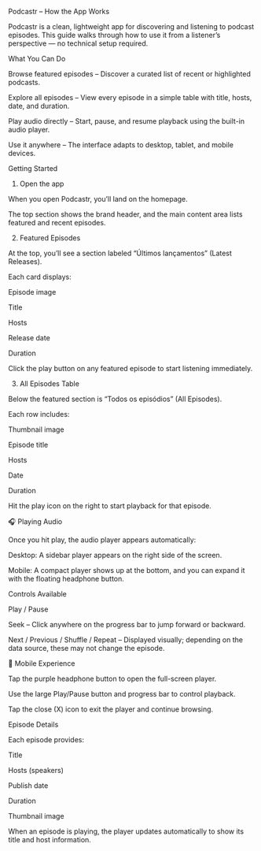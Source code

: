Podcastr – How the App Works 

Podcastr is a clean, lightweight app for discovering and listening to podcast episodes.
This guide walks through how to use it from a listener’s perspective — no technical setup required.

 What You Can Do

Browse featured episodes – Discover a curated list of recent or highlighted podcasts.

Explore all episodes – View every episode in a simple table with title, hosts, date, and duration.

Play audio directly – Start, pause, and resume playback using the built-in audio player.

Use it anywhere – The interface adapts to desktop, tablet, and mobile devices.

 Getting Started
1. Open the app

When you open Podcastr, you’ll land on the homepage.

The top section shows the brand header, and the main content area lists featured and recent episodes.

2. Featured Episodes

At the top, you’ll see a section labeled “Últimos lançamentos” (Latest Releases).

Each card displays:

Episode image

Title

Hosts

Release date

Duration

Click the play button on any featured episode to start listening immediately.

3. All Episodes Table

Below the featured section is “Todos os episódios” (All Episodes).

Each row includes:

Thumbnail image

Episode title

Hosts

Date

Duration

Hit the play icon on the right to start playback for that episode.

🎧 Playing Audio

Once you hit play, the audio player appears automatically:

Desktop: A sidebar player appears on the right side of the screen.

Mobile: A compact player shows up at the bottom, and you can expand it with the floating headphone button.

Controls Available

Play / Pause

Seek – Click anywhere on the progress bar to jump forward or backward.

Next / Previous / Shuffle / Repeat – Displayed visually; depending on the data source, these may not change the episode.

📱 Mobile Experience

Tap the purple headphone button to open the full-screen player.

Use the large Play/Pause button and progress bar to control playback.

Tap the close (X) icon to exit the player and continue browsing.

 Episode Details

Each episode provides:

Title

Hosts (speakers)

Publish date

Duration

Thumbnail image

When an episode is playing, the player updates automatically to show its title and host information.